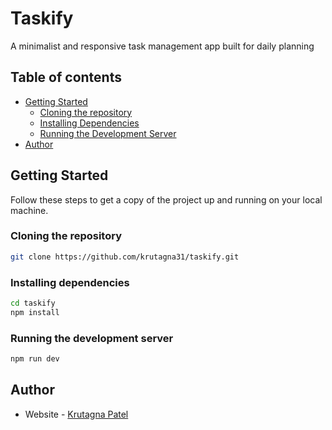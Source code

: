 # Taskify

A minimalist and responsive task management app built for daily planning

## Table of contents

- [Getting Started](#getting-started)
  - [Cloning the repository](#cloning-the-repository)
  - [Installing Dependencies](#installing-dependencies)
  - [Running the Development Server](#running-the-development-server)
- [Author](#author)

## Getting Started

Follow these steps to get a copy of the project up and running on your local machine.

### Cloning the repository

```sh
git clone https://github.com/krutagna31/taskify.git
```

### Installing dependencies

```sh
cd taskify
npm install
```

### Running the development server

```sh
npm run dev
```

## Author

- Website - [Krutagna Patel](https://flowcv.me/krutagna-patel)
